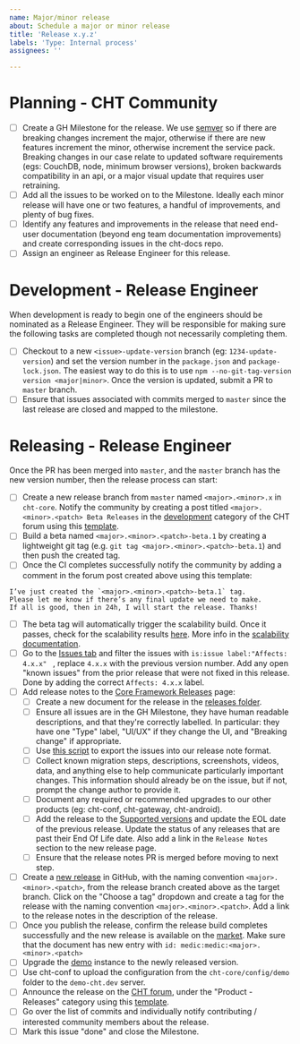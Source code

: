```yaml
---
name: Major/minor release
about: Schedule a major or minor release
title: 'Release x.y.z'
labels: 'Type: Internal process'
assignees: ''

---
```


# Planning - CHT Community 

- [ ] Create a GH Milestone for the release. We use [semver](http://semver.org) so if there are breaking changes increment the major, otherwise if there are new features increment the minor, otherwise increment the service pack. Breaking changes in our case relate to updated software requirements (egs: CouchDB, node, minimum browser versions), broken backwards compatibility in an api, or a major visual update that requires user retraining.
- [ ] Add all the issues to be worked on to the Milestone. Ideally each minor release will have one or two features, a handful of improvements, and plenty of bug fixes.
- [ ] Identify any features and improvements in the release that need end-user documentation (beyond eng team documentation improvements) and create corresponding issues in the cht-docs repo.
- [ ] Assign an engineer as Release Engineer for this release.

# Development - Release Engineer

When development is ready to begin one of the engineers should be nominated as a Release Engineer. They will be responsible for making sure the following tasks are completed though not necessarily completing them.

- [ ] Checkout to a new `<issue>-update-version` branch (eg: `1234-update-version`) and set the version number in the `package.json` and `package-lock.json`. The easiest way to do this is to use `npm --no-git-tag-version version <major|minor>`. Once the version is updated, submit a PR to `master` branch.
- [ ] Ensure that issues associated with commits merged to `master` since the last release are closed and mapped to the milestone.

# Releasing - Release Engineer

Once the PR has been merged into `master`, and the `master` branch has the new version number, then the release process can start:

- [ ] Create a new release branch from `master` named `<major>.<minor>.x` in `cht-core`. Notify the community by creating a post titled `<major>.<minor>.<patch> Beta Releases` in the [development](https://forum.communityhealthtoolkit.org/c/development/7) category of the CHT forum using this [template](https://forum.communityhealthtoolkit.org/new-topic?title=%3Cmajor%3E.%3Cminor%3E.%3Cpatch%3E%20Beta%20Releases&body=I%27ve%20just%20created%20the%20%60%3Cmajor%3E.%3Cminor%3E.x%60%20release%20branch.%20Please%20be%20aware%20that%20any%20further%20changes%20intended%20for%20this%20release%20will%20have%20to%20be%20merged%20to%20%60master%60%20then%20backported.%20Thanks%21&category=development).
- [ ] Build a beta named `<major>.<minor>.<patch>-beta.1` by creating a lightweight git tag (e.g. `git tag <major>.<minor>.<patch>-beta.1`) and then push the created tag.
- [ ] Once the CI completes successfully notify the community by adding a comment in the forum post created above using this template:
```
I’ve just created the `<major>.<minor>.<patch>-beta.1` tag. 
Please let me know if there’s any final update we need to make. 
If all is good, then in 24h, I will start the release. Thanks!
```
- [ ] The beta tag will automatically trigger the scalability build. Once it passes, check for the scalability results [here](https://github.com/medic/scalability-results/tree/main/results). More info in the  [scalability documentation](https://github.com/medic/cht-core/blob/master/tests/scalability/README.md).
- [ ] Go to the [Issues tab](https://github.com/medic/cht-core/issues) and filter the issues with `is:issue label:"Affects: 4.x.x" ` , replace `4.x.x` with the previous version number. Add any open "known issues" from the prior release that were not fixed in this release. Done by adding the correct `Affects: 4.x.x` label.  
- [ ] Add release notes to the [Core Framework Releases](https://docs.communityhealthtoolkit.org/core/releases/) page:
  - [ ] Create a new document for the release in the [releases folder](https://github.com/medic/cht-docs/tree/main/content/en/core/releases).
  - [ ] Ensure all issues are in the GH Milestone, they have human readable descriptions, and that they're correctly labelled. In particular: they have one "Type" label, "UI/UX" if they change the UI, and "Breaking change" if appropriate.
  - [ ] Use [this script](https://github.com/medic/cht-core/blob/master/scripts/release-notes/index.js) to export the issues into our release note format.
  - [ ] Collect known migration steps, descriptions, screenshots, videos, data, and anything else to help communicate particularly important changes. This information should already be on the issue, but if not, prompt the change author to provide it.
  - [ ] Document any required or recommended upgrades to our other products (eg: cht-conf, cht-gateway, cht-android).
  - [ ] Add the release to the [Supported versions](https://docs.communityhealthtoolkit.org/core/releases/#supported-versions) and update the EOL date of the previous release. Update the status of any releases that are past their End Of Life date. Also add a link in the `Release Notes` section to the new release page.
  - [ ] Ensure that the release notes PR is merged before moving to next step.
- [ ] Create a [new release](https://github.com/medic/cht-core/releases/new) in GitHub, with the naming convention `<major>.<minor>.<patch>`, from the release branch created above as the target branch. Click on the "Choose a tag" dropdown and create a tag for the release with the naming convention `<major>.<minor>.<patch>`. Add a link to the release notes in the description of the release.
- [ ] Once you publish the release, confirm the release build completes successfully and the new release is available on the [market](https://staging.dev.medicmobile.org/_couch/builds_4/_design/builds/_view/releases). Make sure that the document has new entry with `id: medic:medic:<major>.<minor>.<patch>`
- [ ] Upgrade the [demo](https://demo-cht.dev.medicmobile.org/) instance to the newly released version.
- [ ] Use cht-conf to upload the configuration from the `cht-core/config/demo` folder to the `demo-cht.dev` server.
- [ ] Announce the release on the [CHT forum](https://forum.communityhealthtoolkit.org/c/product/releases/26), under the "Product - Releases" category using this [template](https://forum.communityhealthtoolkit.org/new-topic?title=Announcing%20the%20release%20of%20%3Cmajor%3E.%3Cminor%3E.%3Cpatch%3E%20of%20the%20CHT%20Core%20Framework&body=%2AWe%27re%20excited%20to%20announce%20the%20release%20of%20%7B%7Bversion%7D%7D%20of%20CHT%20Core%20Framework%2A%0A%0ASee%20below%20for%20some%20highlights%2C%20read%20the%20%5Brelease%20notes%5D%28PASTE_RELEASE_NOTES_URL_HERE%29%20for%20full%20details.%0A%0AFollowing%20the%20CHT%27s%20support%20policy%2C%20versions%20%7B%7Bversions%7D%7D%20are%20no%20longer%20supported.%20Projects%20running%20these%20versions%20should%20start%20planning%20to%20upgrade%20in%20the%20near%20future.%20For%20more%20details%20read%20the%20CHT%20%5Bsoftware%20support%20documentation%5D%28https%3A%2F%2Fdocs.communityhealthtoolkit.org%2Fcore%2Freleases%2F%23supported-versions%29.%0A%0A%23%23%20%7B%7Bversion%7D%7D%20Highlights%0A%0A%23%23%3A%20%5B%7B%7BHighlight%201%20Title%7D%7D%5D%28PASTE_URL_TO_SECTION_HERE%29%0A%0ADescription%20of%20highlight%20section%0A%0A%23%23%3A%20%5B%7B%7BHighlight%202%20Title%7D%7D%5D%28PASTE_URL_TO%20SECTION_HERE%29%0A%0ADescription%20of%20highlight%20section%0A%0A%23%23%3A%20%5BAnd%20more...%5D%28PASTE_URL_TO_SECTION_HERE%29%0A%0AWe%E2%80%99ve%20also%20implemented%20loads%20of%20other%20improvements%20and%20fixed%20a%20heap%20of%20bugs.&category=releases).
- [ ] Go over the list of commits and individually notify contributing / interested community members about the release. 
- [ ] Mark this issue "done" and close the Milestone.
